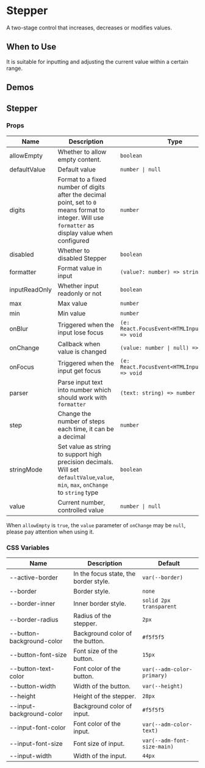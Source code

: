 # Stepper

A two-stage control that increases, decreases or modifies values.

## When to Use

It is suitable for inputting and adjusting the current value within a certain range.

## Demos

<code src="./demos/demo1.tsx"></code>

<code src="./demos/demo2.tsx"></code>

<code src="./demos/demo3.tsx"></code>

## Stepper

### Props

| Name | Description | Type | Default | Version |
| --- | --- | --- | --- | --- |
| allowEmpty | Whether to allow empty content. | `boolean` | `false` |
| defaultValue | Default value | `number \| null` | `0` |
| digits | Format to a fixed number of digits after the decimal point, set to `0` means format to integer. Will use `formatter` as display value when configured | `number` | - |
| disabled | Whether to disabled Stepper | `boolean` | `false` |
| formatter | Format value in input | `(value?: number) => string` | - | 5.26.0 |
| inputReadOnly | Whether input readonly or not | `boolean` | `false` |
| max | Max value | `number` | - |
| min | Min value | `number` | - |
| onBlur | Triggered when the input lose focus | `(e: React.FocusEvent<HTMLInputElement>) => void` | - |
| onChange | Callback when value is changed | `(value: number \| null) => void` | - |
| onFocus | Triggered when the input get focus | `(e: React.FocusEvent<HTMLInputElement>) => void` | - |
| parser | Parse input text into number which should work with `formatter` | `(text: string) => number` | - | 5.26.0 |
| step | Change the number of steps each time, it can be a decimal | `number` | `1` |
| stringMode | Set value as string to support high precision decimals. Will set `defaultValue`,`value`, `min`, `max`, `onChange` to `string` type | `boolean` | `false` | 5.27.0 |
| value | Current number, controlled value | `number \| null` | - |

When `allowEmpty` is `true`, the `value` parameter of `onChange` may be `null`, please pay attention when using it.

### CSS Variables

| Name | Description | Default |
| --- | --- | --- |
| --active-border | In the focus state, the border style. | `var(--border)` |
| --border | Border style. | `none` |
| --border-inner | Inner border style. | `solid 2px transparent` |
| --border-radius | Radius of the stepper. | `2px` |
| --button-background-color | Background color of the button. | `#f5f5f5` |
| --button-font-size | Font size of the button. | `15px` |
| --button-text-color | Font color of the button. | `var(--adm-color-primary)` |
| --button-width | Width of the button. | `var(--height)` |
| --height | Height of the stepper. | `28px` |
| --input-background-color | Background color of input. | `#f5f5f5` |
| --input-font-color | Font color of the input. | `var(--adm-color-text)` |
| --input-font-size | Font size of input. | `var(--adm-font-size-main)` |
| --input-width | Width of the input. | `44px` |
